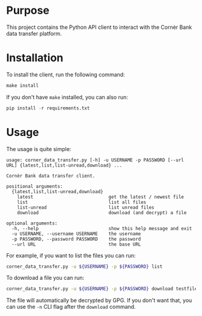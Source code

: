 Purpose
=======

This project contains the Python API client to interact with the Cornèr Bank data transfer platform.

Installation
============

To install the client, run the following command:


```python
make install
```

If you don't have `make` installed, you can also run:

```python
pip install -r requirements.txt
```

Usage
=====

The usage is quite simple:

```
usage: corner_data_transfer.py [-h] -u USERNAME -p PASSWORD [--url URL] {latest,list,list-unread,download} ...

Cornèr Bank data transfer client.

positional arguments:
  {latest,list,list-unread,download}
    latest                            get the latest / newest file
    list                              list all files
    list-unread                       list unread files
    download                          download (and decrypt) a file

optional arguments:
  -h, --help                          show this help message and exit
  -u USERNAME, --username USERNAME    the username
  -p PASSWORD, --password PASSWORD    the password
  --url URL                           the base URL
```

For example, if you want to list the files you can run:

```bash
corner_data_transfer.py -u ${USERNAME} -p ${PASSWORD} list
```

To download a file you can run:

```bash
corner_data_transfer.py -u ${USERNAME} -p ${PASSWORD} download testfile.txt.pgp  /tmp/testfile.txt
```

The file will automatically be decrypted by GPG. If you don't want that, you can use the `-n` CLI flag after the `download` command.
